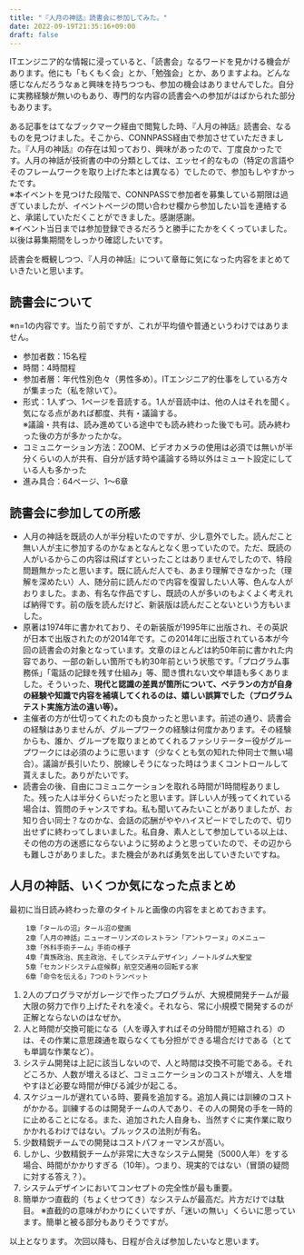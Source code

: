 ```yaml
---
title: "『人月の神話』読書会に参加してみた。"
date: 2022-09-19T21:35:16+09:00
draft: false
---
```

ITエンジニア的な情報に浸っていると、「読書会」なるワードを見かける機会があります。他にも「もくもく会」とか、「勉強会」とか、ありますよね。どんな感じなんだろうなぁと興味を持ちつつも、参加の機会はありませんでした。自分に実務経験が無いのもあり、専門的な内容の読書会への参加がはばかられた部分もあります。  

ある記事をはてなブックマーク経由で閲覧した時、『人月の神話』読書会、なるものを見つけました。そこから、CONNPASS経由で参加させていただきました。『人月の神話』の存在は知っており、興味があったので、丁度良かったです。人月の神話が技術書の中の分類としては、エッセイ的なもの（特定の言語やそのフレームワークを取り上げた本とは異なる）でしたので、参加もしやすかったです。  
※本イベントを見つけた段階で、CONNPASSで参加者を募集している期限は過ぎていましたが、イベントページの問い合わせ欄から参加したい旨を連絡すると、承諾していただくことができました。感謝感謝。  
※イベント当日までは参加登録できるだろうと勝手にたかをくくっていました。以後は募集期間をしっかり確認したいです。  

読書会を概観しつつ、『人月の神話』について章毎に気になった内容をまとめていきたいと思います。  

## 読書会について
※n=1の内容です。当たり前ですが、これが平均値や普通というわけではありません。
- 参加者数：15名程
- 時間：4時間程
- 参加者層：年代性別色々（男性多め）。ITエンジニア的仕事をしている方々が集まった（私を除いて）。
- 形式：1人ずつ、1ページを音読する。1人が音読中は、他の人はそれを聞く。気になる点があれば都度、共有・議論する。  
※議論・共有は、読み進めている途中でも読み終わった後でも可。読み終わった後の方が多かったかな。
- コミュニケーション方法：ZOOM、ビデオカメラの使用は必須では無いが半分くらいの人が共有、自分が話す時や議論する時以外はミュート設定にしている人も多かった
- 進み具合：64ページ、1～6章

## 読書会に参加しての所感
- 人月の神話を既読の人が半分程いたのですが、少し意外でした。読んだこと無い人が主に参加するのかなぁとなんとなく思っていたので。ただ、既読の人がいるからこの内容は飛ばすといったことはありませんでしたので、特段問題無かったと思います。既に読んだ人でも、あまり理解できなかった（理解を深めたい）人、随分前に読んだので内容を復習したい人等、色んな人がおりました。まあ、有名な作品ですし、既読の人が多いのもよくよく考えれば納得です。前の版を読んだけど、新装版は読んだことないという方もいました。
- 原著は1974年に書かれており、その新装版が1995年に出版され、その英訳が日本で出版されたのが2014年です。この2014年に出版されている本が今回の読書会の対象となっています。文章のほとんどは約50年前に書かれた内容であり、一部の新しい箇所でも約30年前という状態です。「プログラム事務係」「電話の記録を残す仕組み」等、聞き慣れない文や単語も多くありました。そういった、**現代と認識の差異が箇所について、ベテランの方が自身の経験や知識で内容を補填してくれるのは、嬉しい誤算でした（プログラムテスト実施方法の違い等）。**
- 主催者の方が仕切ってくれたのも良かったと思います。前述の通り、読書会の経験はありませんが、グループワークの経験は何度かあります。その経験からも、誰か、グループを取りまとめてくれるファシリテーター役がグループワークには必須のように思います（少なくとも気の知れた仲同士で無い場合）。議論が長引いたり、脱線しそうになった時はうまくコントロールして貰えました。ありがたいです。
- 読書会の後、自由にコミュニケーションを取れる時間が1時間程ありました。残った人は半分くらいだったと思います。詳しい人が残ってくれている場合は、質問のチャンスですね。私も聞いてみたいことがありましたが、お知り合い同士？なのかな、会話の応酬がややハイスピードでしたので、切り出せずに終わってしまいました。私自身、素人として参加している以上は、その他の方の迷惑にならないように努めようと思っていたので、その辺からも難しさがありました。また機会があれば勇気を出していきたいですね。

## 人月の神話、いくつか気になった点まとめ
最初に当日読み終わった章のタイトルと画像の内容をまとめておきます。
``` none
    1章「タールの沼」タール沼の壁画  
    2章「人月の神話」ニューオーリンズのレストラン「アントワーヌ」のメニュー  
    3章「外科手術チーム」手術の様子  
    4章「貴族政治、民主政治、そしてシステムデザイン」ノートルダム大聖堂  
    5章「セカンドシステム症候群」航空交通用の回転する家  
    6章「命令を伝える」7つのトランペット  
```
1. 2人のプログラマがガレージで作ったプログラムが、大規模開発チームが最大限の努力で作り上げたそれを凌ぐ。それなら、常に小規模で開発するのが正解とならないのはなぜか。
1. 人と時間が交換可能になる（人を導入すればその分時間が短縮される）のは、その作業に意思疎通を取らなくても分担ができる場合だけである（とても単調な作業など）。
1. システム開発は上記に該当しないので、人と時間は交換不可能である。それどころか、人数が増えるほど、コミュニケーションのコストが増え、人を増やすほど必要な時間が伸びる減少が起こる。
1. スケジュールが遅れている時、要員を追加する。追加人員には訓練のコストがかかる。訓練するのは開発チームの人であり、その人の開発の手を一時的に止めることになる。また、追加された人自身も、当然すぐに実作業に取りかかれるわけではない。ブルックスの法則が有名。
1. 少数精鋭チームでの開発はコストパフォーマンスが高い。
1. しかし、少数精鋭チームが非常に大きなシステム開発（5000人年）をする場合、時間がかかりすぎる（10年）。つまり、現実的ではない（冒頭の疑問に対する答え？）。
1. システムデザインにおいてコンセプトの完全性が最も重要。
1. 簡単かつ直截的（ちょくせつてき）なシステムが最高だ。片方だけでは駄目。
※直截的の意味がわかりにくいですが、「迷いの無い」くらいに思っています。簡単と被る部分もありそうですが。

以上となります。
次回以降も、日程が合えば参加したいなと思います。

